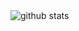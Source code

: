 <picture decoding="async" loading="lazy">
  <img alt="github stats" src="https://pixel-profile.vercel.app/api/github-stats?username=Yo1ogreyZz&theme=journey">
</picture>

